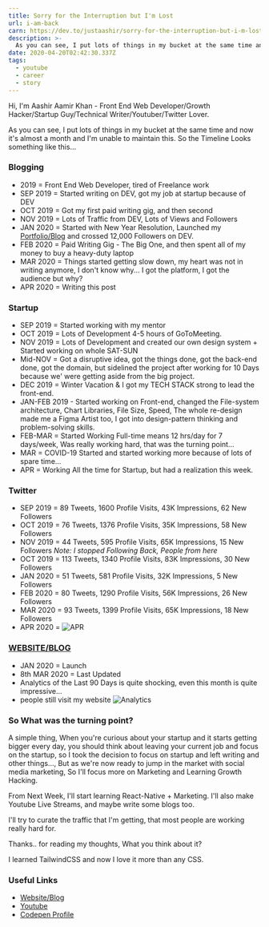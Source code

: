 ```yaml
---
title: Sorry for the Interruption but I'm Lost
url: i-am-back
carn: https://dev.to/justaashir/sorry-for-the-interruption-but-i-m-lost-4n61
description: >-
  As you can see, I put lots of things in my bucket at the same time and now it's almost a month and I'm unable to maintain this. So the Timeline Looks something like this...
date: 2020-04-20T02:42:30.337Z
tags:
  - youtube
  - career
  - story
---
```

Hi, I'm Aashir Aamir Khan - Front End Web Developer/Growth Hacker/Startup Guy/Technical Writer/Youtuber/Twitter Lover.

As you can see, I put lots of things in my bucket at the same time and now it's almost a month and I'm unable to maintain this. So the Timeline Looks something like this...

### Blogging
- 2019 = Front End Web Developer, tired of Freelance work
- SEP 2019 = Started writing on DEV, got my job at startup because of DEV
- OCT 2019 = Got my first paid writing gig, and then second
- NOV 2019 = Lots of Traffic from DEV, Lots of Views and Followers
- JAN 2020 = Started with New Year Resolution, Launched my [Portfolio/Blog](https://justaashir.com) and crossed 12,000 Followers on DEV.
- FEB 2020 = Paid Writing Gig - The Big One, and then spent all of my money to buy a heavy-duty laptop
- MAR 2020 = Things started getting slow down, my heart was not in writing anymore, I don't know why...  I got the platform, I got the audience but why?
- APR 2020 = Writing this post

### Startup
- SEP 2019 = Started working with my mentor
- OCT 2019 = Lots of Development 4-5 hours of GoToMeeting.
- NOV 2019 = Lots of Development and created our own design system + Started working on whole SAT-SUN
- Mid-NOV = Got a disruptive idea, got the things done, got the back-end done, got the domain, but sidelined the project after working for 10 Days because we' were getting aside from the big project.
- DEC 2019 = Winter Vacation & I got my TECH STACK strong to lead the front-end.
- JAN-FEB 2019 - Started working on Front-end, changed the File-system architecture, Chart Libraries, File Size, Speed, The whole re-design made me a Figma Artist too, I got into design-pattern thinking and problem-solving skills.
- FEB-MAR = Started Working Full-time means 12 hrs/day for 7 days/week, Was really working hard, that was the turning point...
- MAR = COVID-19 Started and started working more because of lots of spare time...
- APR = Working All the time for Startup, but had a realization this week.

### Twitter
- SEP 2019 = 89 Tweets, 1600 Profile Visits, 43K Impressions, 62 New Followers
- OCT 2019 = 76 Tweets, 1376 Profile Visits, 35K Impressions, 58 New Followers
- NOV 2019 = 44 Tweets, 595 Profile Visits, 65K Impressions, 15 New Followers
*Note: I stopped Following Back, People from here*
- OCT 2019 = 113 Tweets, 1340 Profile Visits, 83K Impressions, 30 New Followers
- JAN 2020 = 51 Tweets, 581 Profile Visits, 32K Impressions, 5 New Followers
- FEB 2020 = 80 Tweets, 1290 Profile Visits, 56K Impressions, 26 New Followers
- MAR 2020 = 93 Tweets, 1399 Profile Visits, 65K Impressions, 18 New Followers
- APR 2020 = ![APR](https://dev-to-uploads.s3.amazonaws.com/i/1fv8makcpe1vqidvjhzj.png)

### [WEBSITE/BLOG](https://www.justaashir.com)
- JAN 2020 = Launch
- 8th MAR 2020 = Last Updated
- Analytics of the Last 90 Days is quite shocking, even this month is quite impressive...
- people still visit my website
![Analytics](https://dev-to-uploads.s3.amazonaws.com/i/smc3379l8r06pgatzoxi.png)


### So What was the turning point?
A simple thing, When you're curious about your startup and it starts getting bigger every day, you should think about leaving your current job and focus on the startup, so I took the decision to focus on startup and left writing and other things..., But as we're now ready to jump in the market with social media marketing, So I'll focus more on Marketing and Learning Growth Hacking.

From Next Week, I'll start learning React-Native + Marketing. I'll also make Youtube Live Streams, and maybe write some blogs too.

I'll try to curate the traffic that I'm getting, that most people are working really hard for.


Thanks.. for reading my thoughts, What you think about it?

I learned TailwindCSS and now I love it more than any CSS.

### Useful Links
 - [Website/Blog](https://www.justaashir.com)
 - [Youtube](https://www.youtube.com/channel/UC3zXkVhnaJfBigCsP6d0QSQ)
 - [Codepen Profile](https://codepen.io/justaashir)
